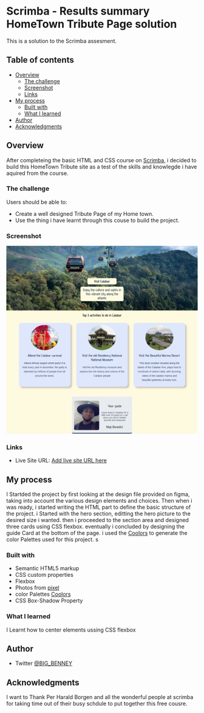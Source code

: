 # Scrimba - Results summary HomeTown Tribute Page solution

This is a solution to the Scrimba assesment. 

## Table of contents

- [Overview](#overview)
  - [The challenge](#the-challenge)
  - [Screenshot](#screenshot)
  - [Links](#links)
- [My process](#my-process)
  - [Built with](#built-with)
  - [What I learned](#what-i-learned)
- [Author](#author)
- [Acknowledgments](#acknowledgments)


## Overview
After completeing the basic HTML and CSS course on [Scrimba](https://scrimba.com/learn/htmlandcss), i decided to build this HomeTown Tribute site as a test of the skills and knowlegde i have aquired from the course.

### The challenge

Users should be able to:

- Create a well designed Tribute Page of my Home town.
- Use the thing i have learnt through this couse to build the project. 

### Screenshot

![](./images/Screenshot.png)


### Links


- Live Site URL: [Add live site URL here](https://your-live-site-url.com)

## My process
I Startded the project by first looking at the design file provided on figma, taking into account the various design elements and choices. Then  when i was ready, i started writing the HTML part to define the basic structure of the project. i Started with the hero section, editting the hero picture to the desired size i wanted. then i proceeded to the section area and designed three cards using CSS flexbox. eventually i concluded by designing the guide Card at the bottom of the page. i used the [Coolors](https://coolors.co/) to generate the color Palettes used for this project. s
### Built with

- Semantic HTML5 markup
- CSS custom properties
- Flexbox
- Photos from [pixel](https://www.pexels.com/)
- color Palettes [Coolors](https://coolors.co/)
- CSS Box-Shadow Property

### What I learned
  
  I Learnt how to center elements ussing CSS flexbox


## Author
- Twitter [@BIG_BENNEY](https://twitter.com/BIG_BENNEY)


## Acknowledgments

I want to Thank Per Harald Borgen and all the  wonderful people at scrimba for taking time out of their busy schdule to put together this free cousre.
